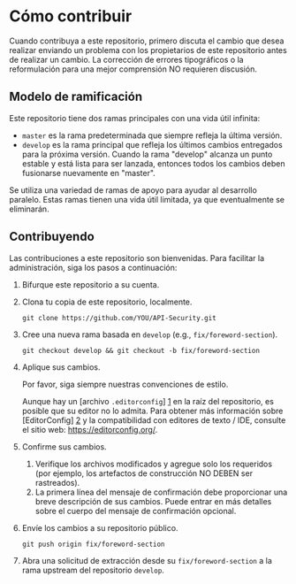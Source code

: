 Cómo contribuir
===============

Cuando contribuya a este repositorio, primero discuta el cambio que desea realizar
enviando un problema con los propietarios de este repositorio antes de realizar 
un cambio. La corrección de errores tipográficos o la reformulación para una mejor 
comprensión NO requieren discusión. 

## Modelo de ramificación

Este repositorio tiene dos ramas principales con una vida útil infinita:
* `master` es la rama predeterminada que siempre refleja la última versión.
* `develop` es la rama principal que refleja los últimos cambios entregados para 
la próxima versión. Cuando la rama "develop" alcanza un punto estable y está lista 
para ser lanzada, entonces todos los cambios deben fusionarse nuevamente en "master". 

Se utiliza una variedad de ramas de apoyo para ayudar al desarrollo paralelo. 
Estas ramas tienen una vida útil limitada, ya que eventualmente se eliminarán. 

## Contribuyendo

Las contribuciones a este repositorio son bienvenidas. Para facilitar la 
administración, siga los pasos a continuación: 

1. Bifurque este repositorio a su cuenta. 

2. Clona tu copia de este repositorio, localmente.
   ```
   git clone https://github.com/YOU/API-Security.git
   ```
3. Cree una nueva rama basada en `develop` (e.g., `fix/foreword-section`).
   ```
   git checkout develop && git checkout -b fix/foreword-section
   ```
4. Aplique sus cambios.
   
   Por favor, siga siempre nuestras convenciones de estilo.
   
   Aunque hay un [archivo `.editorconfig`] [1] en la raíz del repositorio,
   es posible que su editor no lo admita. Para obtener más información sobre 
   [EditorConfig] [2] y la compatibilidad con editores de texto / IDE, 
   consulte el sitio web: https://editorconfig.org/.
   
5. Confirme sus cambios.
   
   1. Verifique los archivos modificados y agregue solo los requeridos 
      (por ejemplo, los artefactos de construcción NO DEBEN ser rastreados).
   2. La primera línea del mensaje de confirmación debe proporcionar una breve 
      descripción de sus cambios. Puede entrar en más detalles sobre el cuerpo 
	  del mensaje de confirmación opcional.
      
6. Envíe los cambios a su repositorio público.
   ```
   git push origin fix/foreword-section
   ```
7. Abra una solicitud de extracción desde su `fix/foreword-section` 
   a la rama upstream del repositorio `develop`. 

[1]: .editorconfig
[2]: https://editorconfig.org/
